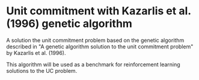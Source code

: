 # Unit commitment with Kazarlis et al. (1996) genetic algorithm

A solution the unit commitment problem based on the genetic algorithm described in "A genetic algorithm solution to the unit commitment problem" by Kazarlis et al. (1996). 

This algorithm will be used as a benchmark for reinforcement learning solutions to the UC problem.
